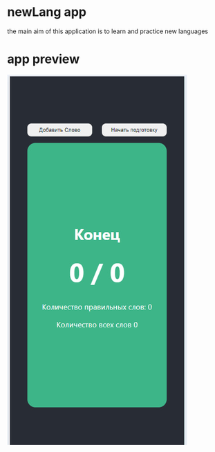 # newLang app
the main aim of this application is to learn and practice new languages
# app preview
![Preview](preview.jpg)